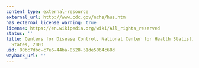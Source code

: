 ```yaml
---
content_type: external-resource
external_url: http://www.cdc.gov/nchs/hus.htm
has_external_license_warning: true
license: https://en.wikipedia.org/wiki/All_rights_reserved
status: ''
title: Centers for Disease Control, National Center for Health Statistics, United
  States, 2003
uid: 80bc7dbc-c7e6-44ba-8528-51de5064c68d
wayback_url: ''
---
```

